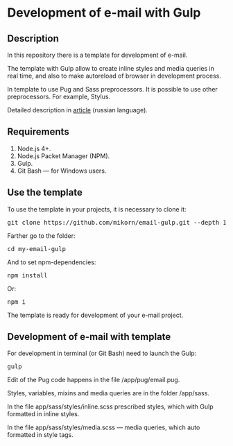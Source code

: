 <h1>Development of e-mail with Gulp</h1>
<h2>Description</h2>
<p>In this repository there is a template for development of e-mail.</p>
<p>The template with Gulp allow to create inline styles and media queries in real time, and also to make autoreload of browser in development process.</p>
<p>In template to use Pug and Sass preprocessors. It is possible to use other preprocessors. For example, Stylus.</p>
<p>Detailed description in <a href="https://webmikorn.ru/articles/verstka-elektronnogo-pisma-s-pomoshhyu-gulp/">article</a> (russian language).</p>
<h2>Requirements</h2>
<ol>
  <li>Node.js 4+.</li>
  <li>Node.js Packet Manager (NPM).</li>
  <li>Gulp.</li>
  <li>Git Bash &mdash; for Windows users.</li>
</ol>
<h2>Use the template</h2>
<p>To use the template in your projects, it is necessary to clone it:</p>
<pre>git clone https://github.com/mikorn/email-gulp.git --depth 1 my-email-gulp</pre>
<p>Farther go to the folder:</p>
<pre>cd my-email-gulp</pre>
<p>And to set npm-dependencies:</p>
<pre>npm install</pre>
<p>Or:</p>
<pre>npm i</pre>
<p>The template is ready for development of your e-mail project.</p>
<h2>Development of e-mail with template</h2>
<p>For development in terminal (or Git Bash) need to launch the Gulp:</p>
<pre>gulp</pre>
<p>Edit of the Pug code happens in the file /app/pug/email.pug.</p>
<p>Styles, variables, mixins and media queries are in the folder /app/sass.</p>
<p>In the file app/sass/styles/inline.scss prescribed styles, which with Gulp formatted in inline styles.</p>
<p>In the file app/sass/styles/media.scss &mdash; media queries, which auto formatted in style tags.</p>
